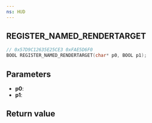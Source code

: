 ```yaml
---
ns: HUD
---
```

## REGISTER_NAMED_RENDERTARGET

```c
// 0x57D9C12635E25CE3 0xFAE5D6F0
BOOL REGISTER_NAMED_RENDERTARGET(char* p0, BOOL p1);
```


## Parameters
* **p0**: 
* **p1**: 

## Return value
